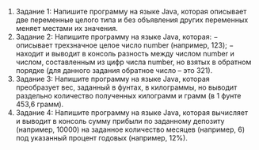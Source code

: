 1. Задание 1:
  Напишите программу на языке Java, которая описывает две переменные
  целого типа и без объявления других переменных меняет местами их значения.
2. Задание 2:
  Напишите программу на языке Java, которая:
  − описывает трехзначное целое число number (например, 123);
  − находит и выводит в консоль разность между числом number и числом,
  составленным из цифр числа number, но взятых в обратном порядке (для
  данного задания обратное число – это 321).
3. Задание 3:
  Напишите программу на языке Java, которая преобразует вес, заданный в
  фунтах, в килограммы, но выводит раздельно количество полученных
  килограмм и грамм (в 1 фунте 453,6 грамм).
4. Задание 4:
  Напишите программу на языке Java, которая вычисляет и выводит в
  консоль сумму прибыли по заданному депозиту (например, 10000) на заданное
  количество месяцев (например, 6) под указанный процент годовых (например,
  12%).